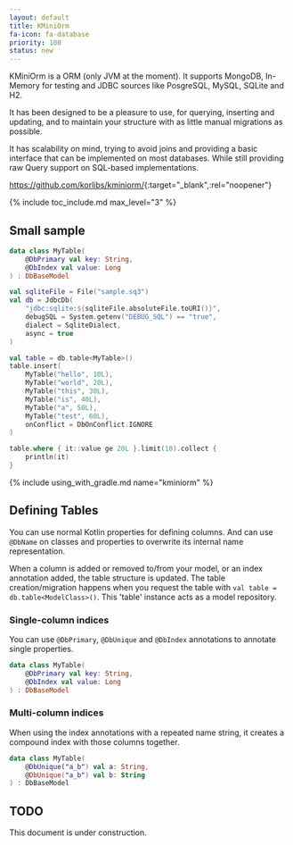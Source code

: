 ```yaml
---
layout: default
title: KMiniOrm
fa-icon: fa-database
priority: 100
status: new
---
```


KMiniOrm is a ORM (only JVM at the moment).
It supports MongoDB, In-Memory for testing and JDBC sources like PosgreSQL, MySQL, SQLite and H2.

It has been designed to be a pleasure to use,
for querying, inserting and updating,
and to maintain your structure with as little manual migrations as possible.

It has scalability on mind, trying to avoid joins and providing a basic interface that can be implemented
on most databases. While still providing raw Query support on SQL-based implementations.

<https://github.com/korlibs/kminiorm/>{:target="_blank",:rel="noopener"}

{% include toc_include.md max_level="3" %}

## Small sample

```kotlin
data class MyTable(
    @DbPrimary val key: String,
    @DbIndex val value: Long
) : DbBaseModel

val sqliteFile = File("sample.sq3")
val db = JdbcDb(
    "jdbc:sqlite:${sqliteFile.absoluteFile.toURI()}",
    debugSQL = System.getenv("DEBUG_SQL") == "true",
    dialect = SqliteDialect,
    async = true
)

val table = db.table<MyTable>()
table.insert(
    MyTable("hello", 10L),
    MyTable("world", 20L),
    MyTable("this", 30L),
    MyTable("is", 40L),
    MyTable("a", 50L),
    MyTable("test", 60L),
    onConflict = DbOnConflict.IGNORE
)

table.where { it::value ge 20L }.limit(10).collect {
    println(it)
}
```

{% include using_with_gradle.md name="kminiorm" %}

## Defining Tables

You can use normal Kotlin properties for defining columns.
And can use `@DbName` on classes and properties to overwrite
its internal name representation.

When a column is added or removed to/from your model,
or an index annotation added, the table structure is updated.
The table creation/migration happens when you request
the table with `val table = db.table<ModelClass>()`. This
'table' instance acts as a model repository. 

### Single-column indices

You can use `@DbPrimary`, `@DbUnique` and `@DbIndex` annotations
to annotate single properties.

```kotlin
data class MyTable(
    @DbPrimary val key: String,
    @DbIndex val value: Long
) : DbBaseModel
```

### Multi-column indices

When using the index annotations with a repeated name string,
it creates a compound index with those columns together.

```kotlin
data class MyTable(
    @DbUnique("a_b") val a: String,
    @DbUnique("a_b") val b: String
) : DbBaseModel
```

## TODO

This document is under construction.
